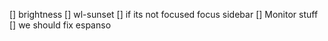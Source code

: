[] brightness
[] wl-sunset
[] if its not focused focus sidebar
[] Monitor stuff
[] we should fix espanso
